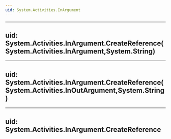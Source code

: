 ```yaml
---
uid: System.Activities.InArgument
---
```


---
uid: System.Activities.InArgument.CreateReference(System.Activities.InArgument,System.String)
---

---
uid: System.Activities.InArgument.CreateReference(System.Activities.InOutArgument,System.String)
---

---
uid: System.Activities.InArgument.CreateReference
---
